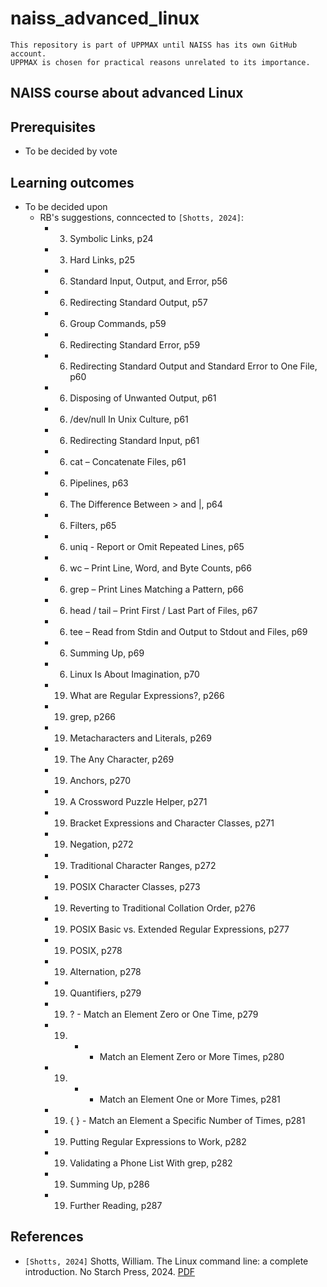 # naiss_advanced_linux

```text
This repository is part of UPPMAX until NAISS has its own GitHub account.
UPPMAX is chosen for practical reasons unrelated to its importance.
```

NAISS course about advanced Linux
- 
## Prerequisites

- To be decided by vote

## Learning outcomes

- To be decided upon
    - RB's suggestions, conncected to `[Shotts, 2024]`:
        - 3. Symbolic Links, p24
        - 3. Hard Links, p25
        - 6. Standard Input, Output, and Error, p56
        - 6. Redirecting Standard Output, p57
        - 6. Group Commands, p59
        - 6. Redirecting Standard Error, p59
        - 6. Redirecting Standard Output and Standard Error to One File, p60
        - 6. Disposing of Unwanted Output, p61
        - 6. /dev/null In Unix Culture, p61
        - 6. Redirecting Standard Input, p61
        - 6. cat – Concatenate Files, p61
        - 6. Pipelines, p63
        - 6. The Difference Between > and |, p64
        - 6. Filters, p65
        - 6. uniq - Report or Omit Repeated Lines, p65
        - 6. wc – Print Line, Word, and Byte Counts, p66
        - 6. grep – Print Lines Matching a Pattern, p66
        - 6. head / tail – Print First / Last Part of Files, p67
        - 6. tee – Read from Stdin and Output to Stdout and Files, p69
        - 6. Summing Up, p69
        - 6. Linux Is About Imagination, p70
        - 19. What are Regular Expressions?, p266
        - 19. grep, p266
        - 19. Metacharacters and Literals, p269
        - 19. The Any Character, p269
        - 19. Anchors, p270
        - 19. A Crossword Puzzle Helper, p271
        - 19. Bracket Expressions and Character Classes, p271
        - 19. Negation, p272
        - 19. Traditional Character Ranges, p272
        - 19. POSIX Character Classes, p273
        - 19. Reverting to Traditional Collation Order, p276
        - 19. POSIX Basic vs. Extended Regular Expressions, p277
        - 19. POSIX, p278
        - 19. Alternation, p278
        - 19. Quantifiers, p279
        - 19. ? - Match an Element Zero or One Time, p279
        - 19. * - Match an Element Zero or More Times, p280
        - 19. + - Match an Element One or More Times, p281
        - 19. { } - Match an Element a Specific Number of Times, p281
        - 19. Putting Regular Expressions to Work, p282
        - 19. Validating a Phone List With grep, p282
        - 19. Summing Up, p286
        - 19. Further Reading, p287


## References

- `[Shotts, 2024]` Shotts, William. The Linux command line: a complete introduction. No Starch Press, 2024. [PDF](the_linux_command_line.pdf)
